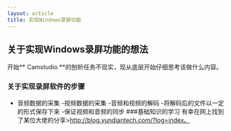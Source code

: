 ```yaml
---
layout: article
title: 实现Windows录屏功能
---
```

## 关于实现Windows录屏功能的想法
开始** Camstudio **的刨析任务不现实，现从底层开始仔细思考该做什么内容。
### 关于实现录屏软件的步骤
- 音频数据的采集
-视频数据的采集
-音频和视频的解码
-将解码后的文件以一定的形式保存下来
-保证视频和音频的同步
###基础知识的学习
有幸在网上找到了某位大佬的分享>http://blog.yundiantech.com/?log=index。
